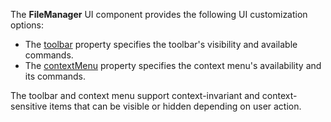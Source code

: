 The **FileManager** UI component provides the following UI customization options:

* The [toolbar](/Documentation/ApiReference/UI_Widgets/dxFileManager/Configuration/toolbar) property specifies the toolbar's visibility and available commands.
* The [contextMenu](/Documentation/ApiReference/UI_Widgets/dxFileManager/Configuration/contextMenu) property specifies the context menu's availability and its commands.

The toolbar and context menu support context-invariant and context-sensitive items that can be visible or hidden depending on user action.